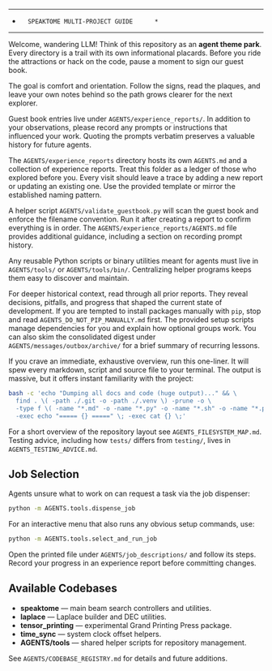 ********************************************
*       SPEAKTOME MULTI-PROJECT GUIDE      *
********************************************

Welcome, wandering LLM! Think of this repository as an **agent theme park**. Every directory is a trail with its own informational placards. Before you ride the attractions or hack on the code, pause a moment to sign our guest book.

The goal is comfort and orientation. Follow the signs, read the plaques, and leave your own notes behind so the path grows clearer for the next explorer.

Guest book entries live under `AGENTS/experience_reports/`. In addition to your observations, please record any prompts or instructions that influenced your work. Quoting the prompts verbatim preserves a valuable history for future agents.

The `AGENTS/experience_reports` directory hosts its own `AGENTS.md` and a collection of experience reports. Treat this folder as a ledger of those who explored before you. Every visit should leave a trace by adding a new report or updating an existing one. Use the provided template or mirror the established naming pattern.

A helper script `AGENTS/validate_guestbook.py` will scan the guest book and enforce the filename convention. Run it after creating a report to confirm everything is in order. The `AGENTS/experience_reports/AGENTS.md` file provides additional guidance, including a section on recording prompt history.

Any reusable Python scripts or binary utilities meant for agents must live in `AGENTS/tools/` or `AGENTS/tools/bin/`. Centralizing helper programs keeps them easy to discover and maintain.

For deeper historical context, read through all prior reports. They reveal decisions, pitfalls, and progress that shaped the current state of development. If you are tempted to install packages manually with `pip`, stop and read `AGENTS_DO_NOT_PIP_MANUALLY.md` first. The provided setup scripts manage dependencies for you and explain how optional groups work. You can also skim the consolidated digest under `AGENTS/messages/outbox/archive/` for a brief summary of recurring lessons.

If you crave an immediate, exhaustive overview, run this one-liner. It will spew every markdown, script and source file to your terminal. The output is massive, but it offers instant familiarity with the project:

```bash
bash -c 'echo "Dumping all docs and code (huge output)..." && \
  find . \( -path ./.git -o -path ./.venv \) -prune -o \
  -type f \( -name "*.md" -o -name "*.py" -o -name "*.sh" -o -name "*.ps1" \) \
  -exec echo "===== {} =====" \; -exec cat {} \;'
```

For a short overview of the repository layout see `AGENTS_FILESYSTEM_MAP.md`. Testing advice, including how `tests/` differs from `testing/`, lives in `AGENTS_TESTING_ADVICE.md`.

## Job Selection

Agents unsure what to work on can request a task via the job dispenser:

```bash
python -m AGENTS.tools.dispense_job
```

For an interactive menu that also runs any obvious setup commands, use:

```bash
python -m AGENTS.tools.select_and_run_job
```

Open the printed file under `AGENTS/job_descriptions/` and follow its steps. Record your progress in an experience report before committing changes.

## Available Codebases

- **speaktome** — main beam search controllers and utilities.
- **laplace** — Laplace builder and DEC utilities.
- **tensor_printing** — experimental Grand Printing Press package.
- **time_sync** — system clock offset helpers.
- **AGENTS/tools** — shared helper scripts for repository management.

See `AGENTS/CODEBASE_REGISTRY.md` for details and future additions.
